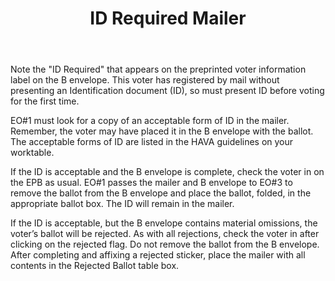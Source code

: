 ﻿---
layout: slide
title: "ID Required Mailer"
---

Note the "ID Required" that appears on the preprinted voter information label on the B envelope. This voter has registered by mail without presenting an Identification document (ID), so must present ID before voting for the first time.

EO#1 must look for a copy of an acceptable form of ID in the mailer.  Remember, the voter may have placed it in the B envelope with the ballot.  The acceptable forms of ID are listed in the HAVA guidelines on your worktable.

If the ID is acceptable and the B envelope is complete, check the voter in on the EPB as usual.  EO#1 passes the mailer and B envelope to EO#3 to remove the ballot from the B envelope and place the ballot, folded, in the appropriate ballot box.  The ID will remain in the mailer.

If the ID is acceptable, but the B envelope contains material omissions, the voter’s ballot will be rejected.  As with all rejections, check the voter in after clicking on the rejected flag.  Do not remove the ballot from the B envelope.  After completing and affixing a rejected sticker, place the mailer with all contents in the Rejected Ballot table box.
